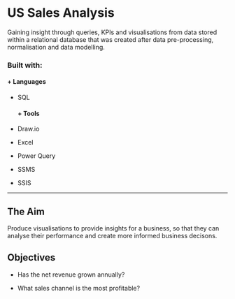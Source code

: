 # US Sales Analysis
Gaining insight through queries, KPIs and visualisations from data stored within a relational database that was created after data pre-processing, normalisation and data modelling.

### Built with:
  #### + Languages
  
- SQL
    
  #### + Tools
    
- Draw.io
- Excel
- Power Query
- SSMS
- SSIS

___

## The Aim
Produce visualisations to provide insights for a business, so that they can analyse their performance and create more informed business decisons.

## Objectives
- Has the net revenue grown annually?

- What sales channel is the most profitable?


